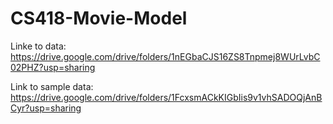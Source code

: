 # CS418-Movie-Model

Linke to data: 
https://drive.google.com/drive/folders/1nEGbaCJS16ZS8Tnpmej8WUrLvbC02PHZ?usp=sharing

Link to sample data:
https://drive.google.com/drive/folders/1FcxsmACkKIGbIis9v1vhSADOQjAnBCyr?usp=sharing
